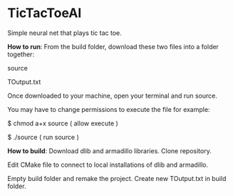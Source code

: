 # TicTacToeAI
Simple neural net that plays tic tac toe.

**How to run**:
From the build folder, download these two files into a folder together:

  source
  
  TOutput.txt

Once downloaded to your machine, open your terminal and run source.

You may have to change permissions to execute the file for example:

  $ chmod a+x source		( allow execute )
  
  $ ./source			( run source )
  

**How to build**:
Download dlib and armadillo libraries. Clone repository.

Edit CMake file to connect to local installations of dlib and armadillo.

Empty build folder and remake the project. Create new TOutput.txt in build folder.
